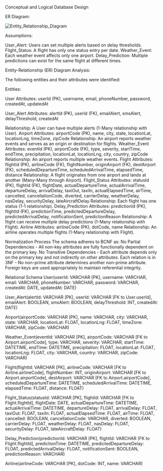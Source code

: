 Conceptual and Logical Database Design

ER Diagram:

![Entity_Relationship_Diagram](https://github.com/user-attachments/assets/06ed5055-d852-44a7-821b-af9878641516)

Assumptions:

User_Alert: Users can set multiple alerts based on delay thresholds.
Flight_Status: A flight has only one status entry per date.
Weather_Event: Each weather event affects only one airport.
Delay_Prediction: Multiple predictions can exist for the same flight at different times.

Entity-Relationship (ER) Diagram Analysis:

The following entities and their attributes were identified:

Entities:

User
Attributes: userId (PK), username, email, phoneNumber, password, createdAt, updatedAt

User_Alert
Attributes: alertId (PK), userId (FK), emailAlert, smsAlert, delayThreshold, createdAt

Relationship: A User can have multiple alerts (1-Many relationship with User).
Airport
Attributes: airportCode (PK), name, city, state, locationLat, locationLng, timeZone, zipCode
Relationship: An airport reports weather events and serves as an origin or destination for flights.
Weather_Event
Attributes: eventId (PK), airportCode (FK), type, severity, startTime, endTime, precipitation, locationLat, locationLng, city, country, zipCode
Relationship: An airport reports multiple weather events.
Flight
Attributes: flightId (PK), airlineCode (FK), flightNumber, originAirport (FK), destAirport (FK), scheduledDepartureTime, scheduledArrivalTime, elapsedTime, distance
Relationship: A flight originates from one airport and lands at another (Many-Many through Airport).
Flight_Status
Attributes: statusId (PK), flightId (FK), flightDate, actualDepartureTime, actualArrivalTime, departureDelay, arrivalDelay, taxiOut, taxiIn, actualElapsedTime, airTime, cancelled, cancellationCode, diverted, carrierDelay, weatherDelay, nasDelay, securityDelay, lateAircraftDelay
Relationship: Each flight has one status (1-1 relationship).
Delay_Prediction
Attributes: predictionId (PK), flightId (FK), predictionTime, predictedDepartureDelay, predictedArrivalDelay, notificationSent, predictionReason
Relationship: A flight can receive multiple delay predictions (1-Many relationship with Flight).
Airline
Attributes: airlineCode (PK), dotCode, name
Relationship: An airline operates multiple flights (1-Many relationship with Flight).

Normalization Process
The schema adheres to BCNF as:
No Partial Dependencies - All non-key attributes are fully functionally dependent on the primary key.
No Transitive Dependencies - Each attribute depends only on the primary key and not indirectly on other attributes.
Each relation is in 3NF - No non-prime attribute determines another non-prime attribute.
Foreign keys are used appropriately to maintain referential integrity.

Relational Schema
User(userId: VARCHAR [PK], username: VARCHAR, email: VARCHAR, phoneNumber: VARCHAR, password: VARCHAR, createdAt: DATE, updatedAt: DATE)

User_Alert(alertId: VARCHAR [PK], userId: VARCHAR [FK to User.userId], emailAlert: BOOLEAN, smsAlert: BOOLEAN, delayThreshold: INT, createdAt: DATE)

Airport(airportCode: VARCHAR [PK], name: VARCHAR, city: VARCHAR, state: VARCHAR, locationLat: FLOAT, locationLng: FLOAT, timeZone: VARCHAR, zipCode: VARCHAR)

Weather_Event(eventId: VARCHAR [PK], airportCode: VARCHAR [FK to Airport.airportCode], type: VARCHAR, severity: VARCHAR, startTime: DATETIME, endTime: DATETIME, precipitation: FLOAT, locationLat: FLOAT, locationLng: FLOAT, city: VARCHAR, country: VARCHAR, zipCode: VARCHAR)

Flight(flightId: VARCHAR [PK], airlineCode: VARCHAR [FK to Airline.airlineCode], flightNumber: INT, originAirport: VARCHAR [FK to Airport.airportCode], destAirport: VARCHAR [FK to Airport.airportCode], scheduledDepartureTime: DATETIME, scheduledArrivalTime: DATETIME, elapsedTime: FLOAT, distance: FLOAT)

Flight_Status(statusId: VARCHAR [PK], flightId: VARCHAR [FK to Flight.flightId], flightDate: DATE, actualDepartureTime: DATETIME, actualArrivalTime: DATETIME, departureDelay: FLOAT, arrivalDelay: FLOAT, taxiOut: FLOAT, taxiIn: FLOAT, actualElapsedTime: FLOAT, airTime: FLOAT, cancelled: BOOLEAN, cancellationCode: VARCHAR, diverted: BOOLEAN, carrierDelay: FLOAT, weatherDelay: FLOAT, nasDelay: FLOAT, securityDelay: FLOAT, lateAircraftDelay: FLOAT)

Delay_Prediction(predictionId: VARCHAR [PK], flightId: VARCHAR [FK to Flight.flightId], predictionTime: DATETIME, predictedDepartureDelay: FLOAT, predictedArrivalDelay: FLOAT, notificationSent: BOOLEAN, predictionReason: VARCHAR)

Airline(airlineCode: VARCHAR [PK], dotCode: INT, name: VARCHAR)
